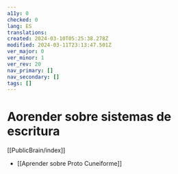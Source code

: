 ```yaml
---
a11y: 0
checked: 0
lang: ES
translations: 
created: 2024-03-10T05:25:38.278Z
modified: 2024-03-11T23:13:47.501Z
ver_major: 0
ver_minor: 1
ver_rev: 20
nav_primary: []
nav_secondary: []
tags: []
---
```

# Aorender sobre sistemas de escritura

[[PublicBrain/index]]

* [[Aprender sobre Proto Cuneiforme]]